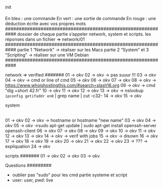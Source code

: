 init
####
En bleu : une commande
En vert : une sortie de commande
En rouge : une déduction écrite avec vos propres mots
############################################################
dossier de chaque partie 
s’appeler network, system et scripts. 
les réponses dans un fichier => network/01
############################################################
partie 1 “Network” -> réaliser sur les Macs
partie 2 “System” et 3 “Scripting” -> réaliser sur une VM Debian
############################################################

network => verified
#######
01 -> okv
02 -> okv -> pas suuur !!!
03 -> okv
04 -> okv -> cmd or line of cmd
05 -> okv
06 -> okv
07 -> okv
08 -> okv -> https://www.whoishostingthis.com/#search=slash16.org
09 -> okv -> cmd "dig +short 42.fr"
10 -> okv
11 -> okv
12 -> okv
13 -> okv -> nslookup `ipconfig getifaddr en0` | grep name | cut -c32-
14 -> okv
15 -> okv

system
######
01 -> okv
02 -> okv -> hostname or hostname "new name"
03 -> okv
04 -> okv
05 -> okv ->sudo apt-get update | sudo apt-get install openssh-server openssh-client
06 -> okv
07 -> okv
08 -> okv
09 -> okv
10 -> okv
11 -> okv
12 -> okv
13 -> okv
14 -> okv -> verif with jobs
15 -> okv -> disown
16 -> okv
17 -> okv
18 -> okv
19 -> okv
20 -> okv
21 -> okv
22 -> okv
	23 -> ??? -> expliquation
24 -> okv

scripts
#######
01 -> okv
02 -> okv
03 -> okv

Questions
#########
* oublier pas "sudo" pour les cmd partie systeme et script
* user: user, pwd: live

